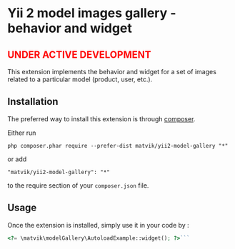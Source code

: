 Yii 2 model images gallery - behavior and widget
================================================

<span style="color:red">UNDER ACTIVE DEVELOPMENT</span>
-------------------------------------------------------

This extension implements the behavior and widget for a set of images related to a particular model (product, user, etc.).

Installation
------------

The preferred way to install this extension is through [composer](http://getcomposer.org/download/).

Either run

```
php composer.phar require --prefer-dist matvik/yii2-model-gallery "*"
```

or add

```
"matvik/yii2-model-gallery": "*"
```

to the require section of your `composer.json` file.


Usage
-----

Once the extension is installed, simply use it in your code by  :

```php
<?= \matvik\modelGallery\AutoloadExample::widget(); ?>```